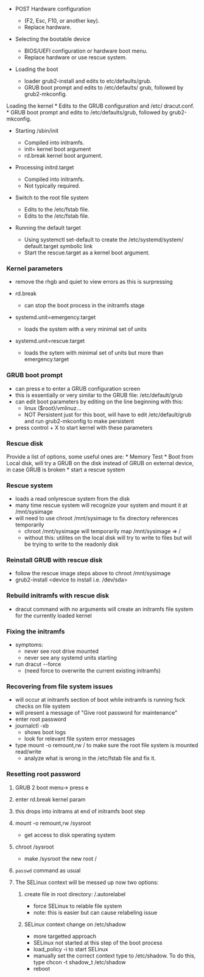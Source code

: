 * POST Hardware configuration 
    * (F2, Esc, F10, or another key). 
    * Replace hardware.

* Selecting the bootable device 
    * BIOS/UEFI configuration or hardware boot menu. 
    * Replace hardware or use rescue system.

* Loading the boot 
    * loader grub2-install and edits to etc/defaults/grub. 
    * GRUB boot prompt and edits to /etc/defaults/ grub, followed by grub2-mkconfig.

Loading the kernel 
    * Edits to the GRUB configuration and /etc/ dracut.conf. 
    * GRUB boot prompt and edits to /etc/defaults/grub, followed by grub2-mkconfig.

* Starting /sbin/init 
    * Compiled into initramfs. 
    * init= kernel boot argument
    * rd.break kernel boot argument.

* Processing initrd.target 
    * Compiled into initramfs. 
    * Not typically required.


* Switch to the root file system 
    * Edits to the /etc/fstab file. 
    * Edits to the /etc/fstab file.


* Running the default target 
    * Using systemctl set-default to create the /etc/systemd/system/ default.target symbolic link 
    * Start the rescue.target as a kernel boot argument.


### Kernel parameters
* remove the rhgb and quiet to view errors as this is surpressing

* rd.break
    * can stop the boot process in the initramfs stage

* systemd.unit=emergency.target
    * loads the system with a very minimal set of units

* systemd.unit=rescue.target
    * loads the sytem with minimal set of units but more than emergency.target

### GRUB boot prompt
* can press e to enter a GRUB configuration screen
* this is essentially or very similar to the GRUB file: /etc/default/grub
* can edit boot parameters by editing on the line beginning with this:
    * linux ($root)/vmlinuz...
    * NOT Persistent just for this boot, will have to edit /etc/default/grub and run grub2-mkconfig to make persistent
* press control + X to start kernel with these parameters


### Rescue disk
Provide a list of options, some useful ones are:
    * Memory Test
    * Boot from Local disk, will try a GRUB on the disk instead of GRUB on external device, in case GRUB is broken
    * start a rescue system

### Rescue system
* loads a read onlyrescue system from the disk
* many time rescue system will recognize your system and mount it at /mnt/sysimage
* will need to use chroot /mnt/sysimage to fix directory references temporarily
    * chroot /mnt/sysimage will temporarily map /mnt/sysimage => / 
    * without this: utilites on the local disk will try to write to files but will be trying to write to the readonly disk 

### Reinstall GRUB with rescue disk
* follow the rescue image steps above to chroot /mnt/sysimage
* grub2-install <device to install i.e. /dev/sda> 

### Rebuild initramfs with rescue disk
* dracut command with no arguments will create an initramfs file system for the currently loaded kernel

### Fixing the initramfs
* symptoms: 
    * never see root drive mounted
    * never see any systemd units starting
* run dracut --force
    * (need force to overwrite the current existing initramfs)


### Recovering from file system issues
* will occur at initramfs section of boot while initramfs is running fsck checks on file system
* will present a message of "Give root password for maintenance"
* enter root password 
* journalctl -xb 
    * shows boot logs
    * look for relevant file system error messages
* type mount -o remount,rw / to make sure the root file system is mounted read/write 
    * analyze what is wrong in the /etc/fstab file and fix it.


### Resetting root password
1. GRUB 2 boot menu-> press e
1. enter rd.break kernel param
1. this drops into initrams at end of initramfs boot step
1. mount -o remount,rw /sysroot
    * get access to disk operating system
1. chroot /sysroot
    * make /sysroot the new root /
1. `passwd` command as usual

1. The SELinux context will be messed up now two options:
    1. create file in root directory:   /.autorelabel
        * force SELinux to relable file system
        * note: this is easier but can cause relabeling issue

    1. SELinux context change on /etc/shadow
        * more targetted approach
        * SELinux not started at this step of the boot process
        * load_policy -i to start SELinux
        * manually set the correct context type to /etc/shadow. To do this, type chcon -t shadow_t /etc/shadow
        * reboot
